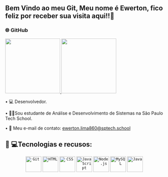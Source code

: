 ## Bem Vindo ao meu Git, Meu nome é Ewerton, fico feliz por receber sua visita aqui!!👨‍

###  🌐 GitHub

<div>
    <a href="https://github.com/EwertonLima2002">
       <img height="175em" src="https://github-readme-stats.vercel.app/api?username=EwertonLima2002&show_icons=true&theme=tokyonight">
       <img height="175em" src="https://github-readme-stats.vercel.app/api/top-langs/?username=EwertonLima2002&theme=tokyonight&layout=compact&langs_count=8">
    </a>
</div>


• 💻 Desenvolvedor.

• 👨‍🎓Sou estudante de Análise e Desenvolvimento de Sistemas na São Paulo Tech School.

• 📧 Meu e-mail de contato: ewerton.lima860@sptech.school

## 👨‍ 💻Tecnologias e recusos:

<div align="center">
	<code><img height="50" src="https://user-images.githubusercontent.com/25181517/192108372-f71d70ac-7ae6-4c0d-8395-51d8870c2ef0.png" alt="Git" title="Git" /></code>
	<code><img height="50" src="https://user-images.githubusercontent.com/25181517/192158954-f88b5814-d510-4564-b285-dff7d6400dad.png" alt="HTML" title="HTML" /></code>
	<code><img height="50" src="https://user-images.githubusercontent.com/25181517/183898674-75a4a1b1-f960-4ea9-abcb-637170a00a75.png" alt="CSS" title="CSS" /></code>
	<code><img height="50" src="https://user-images.githubusercontent.com/25181517/117447155-6a868a00-af3d-11eb-9cfe-245df15c9f3f.png" alt="JavaScript" title="JavaScript" 
  /></code>
	<code><img height="50" src="https://user-images.githubusercontent.com/25181517/183568594-85e280a7-0d7e-4d1a-9028-c8c2209e073c.png" alt="Node.js" title="Node.js" /></code>
	<code><img height="50" src="https://user-images.githubusercontent.com/25181517/183896128-ec99105a-ec1a-4d85-b08b-1aa1620b2046.png" alt="MySQL" title="MySQL" /></code>
	<code><img height="50" src="https://cdn.jsdelivr.net/gh/devicons/devicon/icons/java/java-original.svg" alt="Java" title="Java" />
</code>
